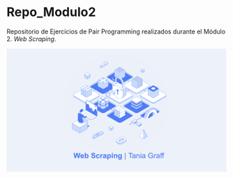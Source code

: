 # Repo_Modulo2
Repositorio de Ejercicios de Pair Programming realizados durante el Módulo 2. *Web Scraping*.

![imagen_portada_modulo](portada.png)